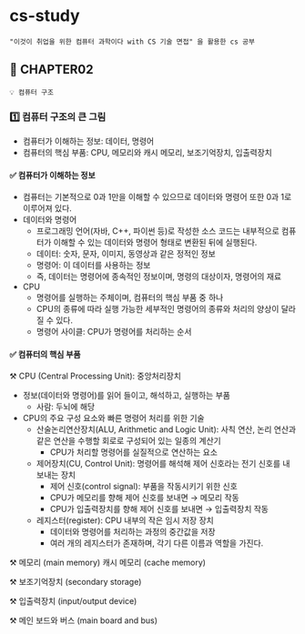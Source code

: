 # cs-study

```
"이것이 취업을 위한 컴퓨터 과학이다 with CS 기술 면접" 을 활용한 cs 공부
```

## 📌 CHAPTER02

```
💡 컴퓨터 구조
```

### 1️⃣ 컴퓨터 구조의 큰 그림

- 컴퓨터가 이해하는 정보: 데이터, 명령어
- 컴퓨터의 핵심 부품: CPU, 메모리와 캐시 메모리, 보조기억장치, 입출력장치
#### ✅ 컴퓨터가 이해하는 정보
 - 컴퓨터는 기본적으로 0과 1만을 이해할 수 있으므로 데이터와 명령어 또한 0과 1로 이루어져 있다.
- 데이터와 명령어
    - 프로그래밍 언어(자바, C++, 파이썬 등)로 작성한 소스 코드는 내부적으로 컴퓨터가 이해할 수 있는 데이터와 명령어 형태로 변환된 뒤에 실행된다.
    - 데이터: 숫자, 문자, 이미지, 동영상과 같은 정적인 정보
    - 명령어: 이 데이터를 사용하는 정보
    - 즉, 데이터는 명령어에 종속적인 정보이며, 명령의 대상이자, 명령어의 재료
- CPU
    - 명령어를 실행하는 주체이며, 컴퓨터의 핵심 부품 중 하나
    - CPU의 종류에 따라 실행 가능한 세부적인 명령어의 종류와 처리의 양상이 달라질 수 있다.
    - 명령어 사이클: CPU가 명령어를 처리하는 순서
#### ✅ 컴퓨터의 핵심 부품 
⚒️ CPU (Central Processing Unit): 중앙처리장치

- 정보(데이터와 명령어)를 읽어 들이고, 해석하고, 실행하는 부품
    - 사람: 두뇌에 해당
- CPU의 주요 구성 요소와 빠른 명령어 처리를 위한 기술
    - 산술논리연산장치(ALU, Arithmetic and Logic Unit): 사칙 연산, 논리 연산과 같은 연산을 수행할 회로로 구성되어 있는 일종의 계산기
        - CPU가 처리할 명령어를 실질적으로 연산하는 요소
    - 제어장치(CU, Control Unit): 명령어를 해석해 제어 신호라는 전기 신호를 내보내는 장치
        - 제어 신호(control signal): 부품을 작동시키기 위한 신호
        - CPU가 메모리를 향해 제어 신호를 보내면 → 메모리 작동
        - CPU가 입출력장치를 향해 제어 신호를 보내면 → 입출력장치 작동
    - 레지스터(register): CPU 내부의 작은 임시 저장 장치
        - 데이터와 명령어를 처리하는 과정의 중간값을 저장
        - 여러 개의 레지스터가 존재하며, 각기 다른 이름과 역할을 가진다.

⚒️ 메모리 (main memory) 캐시 메모리 (cache memory)

⚒️ 보조기억장치 (secondary storage)

⚒️ 입출력장치 (input/output device)

⚒️ 메인 보드와 버스 (main board and bus)

